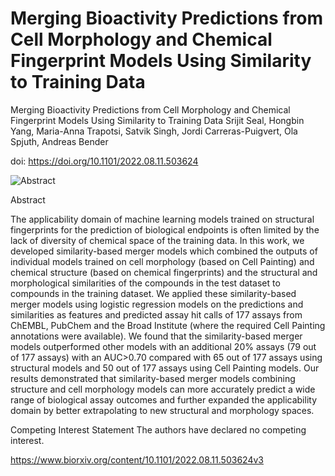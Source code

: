 # Merging Bioactivity Predictions from Cell Morphology and Chemical Fingerprint Models Using Similarity to Training Data

Merging Bioactivity Predictions from Cell Morphology and Chemical Fingerprint Models Using Similarity to Training Data
Srijit Seal, Hongbin Yang, Maria-Anna Trapotsi, Satvik Singh, Jordi Carreras-Puigvert, Ola Spjuth, Andreas Bender

doi: https://doi.org/10.1101/2022.08.11.503624

![Abstract](https://user-images.githubusercontent.com/58182863/216838146-360cbb47-d18f-4461-8443-0e0e443a0dc6.png)

Abstract

The applicability domain of machine learning models trained on structural fingerprints for the prediction of biological endpoints is often limited 
by the lack of diversity of chemical space of the training data. In this work, we developed similarity-based merger models which combined the outputs
of individual models trained on cell morphology (based on Cell Painting) and chemical structure (based on chemical fingerprints) and the structural 
and morphological similarities of the compounds in the test dataset to compounds in the training dataset. We applied these similarity-based merger 
models using logistic regression models on the predictions and similarities as features and predicted assay hit calls of 177 assays from ChEMBL, 
PubChem and the Broad Institute (where the required Cell Painting annotations were available). We found that the similarity-based merger models 
outperformed other models with an additional 20% assays (79 out of 177 assays) with an AUC>0.70 compared with 65 out of 177 assays using structural 
models and 50 out of 177 assays using Cell Painting models. Our results demonstrated that similarity-based merger models combining structure and cell 
morphology models can more accurately predict a wide range of biological assay outcomes and further expanded the applicability domain by better 
extrapolating to new structural and morphology spaces.

Competing Interest Statement
The authors have declared no competing interest.

https://www.biorxiv.org/content/10.1101/2022.08.11.503624v3
